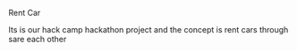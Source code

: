 Rent Car 

Its is our hack camp hackathon project and the concept is rent cars through sare each other
